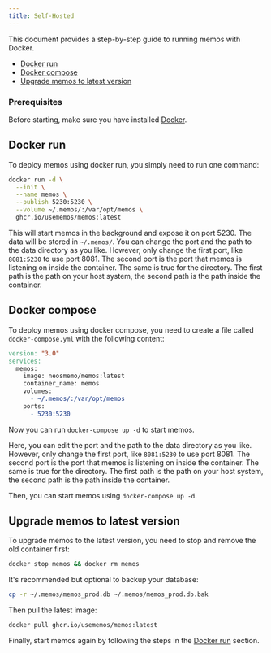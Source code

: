 ```yaml
---
title: Self-Hosted
---
```


This document provides a step-by-step guide to running memos with Docker.

- [Docker run](#docker-run)
- [Docker compose](#docker-compose)
- [Upgrade memos to latest version](#upgrade-memos-to-latest-version)

### Prerequisites

Before starting, make sure you have installed [Docker](https://www.docker.com).

## Docker run

To deploy memos using docker run, you simply need to run one command:

```bash
docker run -d \
  --init \
  --name memos \
  --publish 5230:5230 \
  --volume ~/.memos/:/var/opt/memos \
  ghcr.io/usememos/memos:latest
```

This will start memos in the background and expose it on port 5230. The data will be stored in `~/.memos/`. You can change the port and the path to the data directory as you like. However, only change the first port, like `8081:5230` to use port 8081. The second port is the port that memos is listening on inside the container. The same is true for the directory. The first path is the path on your host system, the second path is the path inside the container.

## Docker compose

To deploy memos using docker compose, you need to create a file called `docker-compose.yml` with the following content:

```makefile
version: "3.0"
services:
  memos:
    image: neosmemo/memos:latest
    container_name: memos
    volumes:
      - ~/.memos/:/var/opt/memos
    ports:
      - 5230:5230
```

Now you can run `docker-compose up -d` to start memos.

Here, you can edit the port and the path to the data directory as you like. However, only change the first port, like `8081:5230` to use port 8081. The second port is the port that memos is listening on inside the container. The same is true for the directory. The first path is the path on your host system, the second path is the path inside the container.

Then, you can start memos using `docker-compose up -d`.

## Upgrade memos to latest version

To upgrade memos to the latest version, you need to stop and remove the old container first:

```bash
docker stop memos && docker rm memos
```

It's recommended but optional to backup your database:

```bash
cp -r ~/.memos/memos_prod.db ~/.memos/memos_prod.db.bak
```

Then pull the latest image:

```bash
docker pull ghcr.io/usememos/memos:latest
```

Finally, start memos again by following the steps in the [Docker run](#docker-run) section.

